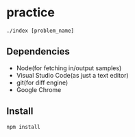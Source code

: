 # practice

```shell
./index [problem_name]
```

## Dependencies

- Node(for fetching in/output samples)
- Visual Studio Code(as just a text editor)
- git(for diff engine)
- Google Chrome

## Install

```shell
npm install
```
